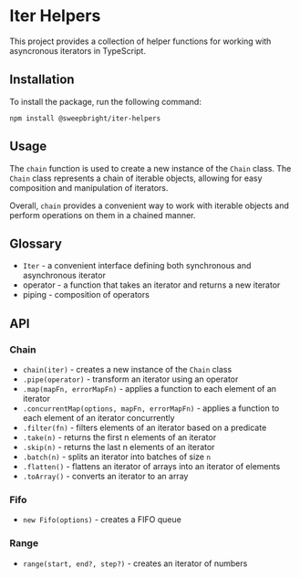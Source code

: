 # Iter Helpers

This project provides a collection of helper functions for working with asyncronous iterators in TypeScript.

## Installation

To install the package, run the following command:

```
npm install @sweepbright/iter-helpers
```

## Usage

The `chain` function is used to create a new instance of the `Chain` class. The `Chain` class represents a chain of iterable objects, allowing for easy composition and manipulation of iterators.

Overall, `chain` provides a convenient way to work with iterable objects and perform operations on them in a chained manner.

## Glossary

-   `Iter` - a convenient interface defining both synchronous and asynchronous iterator
-   operator - a function that takes an iterator and returns a new iterator
-   piping - composition of operators

## API

### Chain

-   `chain(iter)` - creates a new instance of the `Chain` class
-   `.pipe(operator)` - transform an iterator using an operator
-   `.map(mapFn, errorMapFn)` - applies a function to each element of an iterator
-   `.concurrentMap(options, mapFn, errorMapFn)` - applies a function to each element of an iterator concurrently
-   `.filter(fn)` - filters elements of an iterator based on a predicate
-   `.take(n)` - returns the first n elements of an iterator
-   `.skip(n)` - returns the last n elements of an iterator
-   `.batch(n)` - splits an iterator into batches of size `n`
-   `.flatten()` - flattens an iterator of arrays into an iterator of elements
-   `.toArray()` - converts an iterator to an array

### Fifo

-   `new Fifo(options)` - creates a FIFO queue

### Range

-   `range(start, end?, step?)` - creates an iterator of numbers
